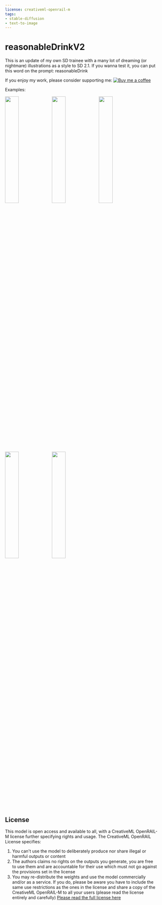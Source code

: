 ```yaml
---
license: creativeml-openrail-m
tags:
- stable-diffusion
- text-to-image
---
```



# reasonableDrinkV2
This is an update of my own SD trainee with a many lot of dreaming (or nightmare) illustrations as a style to SD 2.1.
If you wanna test it, you can put this word on the prompt: reasonableDrink

If you enjoy my work, please consider supporting me:
[![Buy me a coffee](https://badgen.net/badge/icon/buymeacoffee?icon=buymeacoffee&label)](https://www.buymeacoffee.com/elrivx)

Examples:

<img src=https://imgur.com/ltYgB5B.png width=30% height=30%>
<img src=https://imgur.com/a3w0ltf.png width=30% height=30%>
<img src=https://imgur.com/JRi6wwT.png width=30% height=30%>
<img src=https://imgur.com/QWe03qH.png width=30% height=30%>
<img src=https://imgur.com/m2Dz20C.png width=30% height=30%>

## License

This model is open access and available to all, with a CreativeML OpenRAIL-M license further specifying rights and usage.
The CreativeML OpenRAIL License specifies: 

1. You can't use the model to deliberately produce nor share illegal or harmful outputs or content 
2. The authors claims no rights on the outputs you generate, you are free to use them and are accountable for their use which must not go against the provisions set in the license
3. You may re-distribute the weights and use the model commercially and/or as a service. If you do, please be aware you have to include the same use restrictions as the ones in the license and share a copy of the CreativeML OpenRAIL-M to all your users (please read the license entirely and carefully)
[Please read the full license here](https://huggingface.co/spaces/CompVis/stable-diffusion-license)